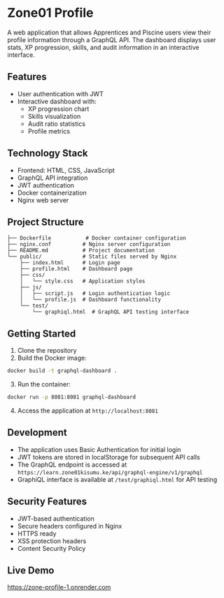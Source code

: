 # Zone01 Profile

A web application that allows Apprentices and Piscine users view their profile information through a GraphQL API. The dashboard displays user stats, XP progression, skills, and audit information in an interactive interface.

## Features

- User authentication with JWT
- Interactive dashboard with:
  - XP progression chart
  - Skills visualization
  - Audit ratio statistics
  - Profile metrics

## Technology Stack

- Frontend: HTML, CSS, JavaScript
- GraphQL API integration
- JWT authentication
- Docker containerization
- Nginx web server

## Project Structure

```
├── Dockerfile           # Docker container configuration
├── nginx.conf          # Nginx server configuration
├── README.md           # Project documentation
└── public/             # Static files served by Nginx
    ├── index.html      # Login page
    ├── profile.html    # Dashboard page
    ├── css/
    │   └── style.css   # Application styles
    ├── js/
    │   ├── script.js   # Login authentication logic
    │   └── profile.js  # Dashboard functionality
    └── test/
        └── graphiql.html  # GraphQL API testing interface
```

## Getting Started

1. Clone the repository
2. Build the Docker image:
```sh
docker build -t graphql-dashboard .
```

3. Run the container:
```sh
docker run -p 8081:8081 graphql-dashboard
```

4. Access the application at `http://localhost:8081`

## Development

- The application uses Basic Authentication for initial login
- JWT tokens are stored in localStorage for subsequent API calls
- The GraphQL endpoint is accessed at `https://learn.zone01kisumu.ke/api/graphql-engine/v1/graphql`
- GraphiQL interface is available at `/test/graphiql.html` for API testing

## Security Features

- JWT-based authentication
- Secure headers configured in Nginx
- HTTPS ready
- XSS protection headers
- Content Security Policy

## Live Demo

https://zone-profile-1.onrender.com